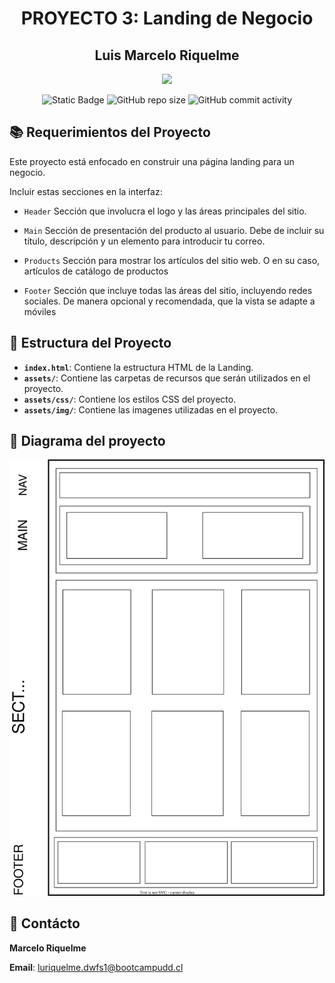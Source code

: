 <div align="center">
    <h1> PROYECTO 3: Landing de Negocio </h1>
    <h2>Luis Marcelo Riquelme</h2>
</div>

<p align="center">
  <a href="https://skillicons.dev">
    <img src="https://skillicons.dev/icons?i=vscode,html,css,git" />
  </a>
</p>

<div align="center">
    <img alt="Static Badge" src="https://img.shields.io/badge/UDD-DWFS-orange">
    <img alt="GitHub repo size" src="https://img.shields.io/github/repo-size/MriquelmeCPHCJA/UDD-PROYECTOS?color=green">
    <img alt="GitHub commit activity" src="https://img.shields.io/github/commit-activity/t/MriquelmeCPHCJA/UDD-PROYECTOS">
</div>


## 📚 Requerimientos del Proyecto

Este proyecto está enfocado en construir una página landing para un negocio.

 Incluir estas secciones en la interfaz:

- `Header` Sección que involucra el logo y las áreas principales del sitio.

- `Main` Sección de presentación del producto al usuario. Debe de incluir su título, descripción y un elemento para introducir tu correo.

- `Products` Sección para mostrar los artículos del sitio web. O en su caso, artículos de catálogo de productos

- `Footer` Sección que incluye todas las áreas del sitio, incluyendo redes sociales.
De manera opcional y recomendada, que la vista se adapte a móviles

## 📂 Estructura del Proyecto

- **`index.html`**: Contiene la estructura HTML de la Landing.
- **`assets/`**: Contiene las carpetas de recursos que serán utilizados en el proyecto.
- **`assets/css/`**: Contiene los estilos CSS del proyecto.
- **`assets/img/`**: Contiene las imagenes utilizadas en el proyecto.

## 🔲  Diagrama del proyecto
<img src="diagrama.svg" alt="Diagrama Proyecto">

## 📧 Contácto
**Marcelo Riquelme**

**Email**: luriquelme.dwfs1@bootcampudd.cl
